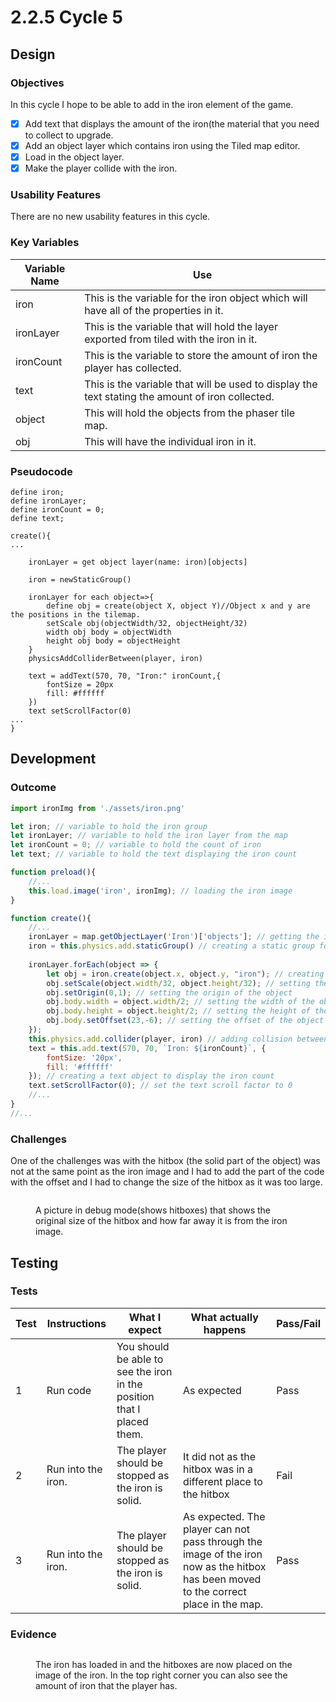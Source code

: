 # 2.2.5 Cycle 5

## Design

### Objectives

In this cycle I hope to be able to add in the iron element of the game.

* [x] Add text that displays the amount of the iron(the material that you need to collect to upgrade.
* [x] Add an object layer which contains iron using the Tiled map editor.
* [x] Load in the object layer.
* [x] Make the player collide with the iron.

### Usability Features

There are no new usability features in this cycle.

### Key Variables

| Variable Name | Use                                                                                              |
| ------------- | ------------------------------------------------------------------------------------------------ |
| iron          | This is the variable for the iron object which will have all of the properties in it.            |
| ironLayer     | This is the variable that will hold the layer exported from tiled with the iron in it.           |
| ironCount     | This is the variable to store the amount of iron the player has collected.                       |
| text          | This is the variable that will be used to display the text stating the amount of iron collected. |
| object        | This will hold the objects from the phaser tile map.                                             |
| obj           | This will have the individual iron in it.                                                        |

### Pseudocode

```
define iron;
define ironLayer;
define ironCount = 0;
define text;

create(){
...
    
    ironLayer = get object layer(name: iron)[objects]
    
    iron = newStaticGroup()
    
    ironLayer for each object=>{
        define obj = create(object X, object Y)//Object x and y are the positions in the tilemap.
        setScale obj(objectWidth/32, objectHeight/32)
        width obj body = objectWidth
        height obj body = objectHeight
    }
    physicsAddColliderBetween(player, iron)
    
    text = addText(570, 70, "Iron:" ironCount,{
        fontSize = 20px
        fill: #ffffff
    })
    text setScrollFactor(0)
...
}
```

## Development

### Outcome

```javascript
import ironImg from './assets/iron.png'

let iron; // variable to hold the iron group
let ironLayer; // variable to hold the iron layer from the map
let ironCount = 0; // variable to hold the count of iron
let text; // variable to hold the text displaying the iron count

function preload(){
    //...
    this.load.image('iron', ironImg); // loading the iron image
}

function create(){
    //...
    ironLayer = map.getObjectLayer('Iron')['objects']; // getting the iron object layer from the map
    iron = this.physics.add.staticGroup() // creating a static group for the iron
    
    ironLayer.forEach(object => {
        let obj = iron.create(object.x, object.y, "iron"); // creating an object for each iron in the iron layer
        obj.setScale(object.width/32, object.height/32); // setting the scale of the object
        obj.setOrigin(0,1); // setting the origin of the object
        obj.body.width = object.width/2; // setting the width of the object's body
        obj.body.height = object.height/2; // setting the height of the object's body
        obj.body.setOffset(23,-6); // setting the offset of the object's body
    });
    this.physics.add.collider(player, iron) // adding collision between player and iron
    text = this.add.text(570, 70, `Iron: ${ironCount}`, {
        fontSize: '20px',
        fill: '#ffffff'
    }); // creating a text object to display the iron count
    text.setScrollFactor(0); // set the text scroll factor to 0
    //...
}
//...
```

### Challenges

One of the challenges was with the hitbox (the solid part of the object) was not at the same point as the iron image and I had to add  the part of the code with the offset and I had to change the size of the hitbox as it was too large.

<figure><img src="../.gitbook/assets/image (12) (1).png" alt=""><figcaption><p>A picture in debug mode(shows hitboxes) that shows the original size of the hitbox and how far away it is from the iron image.</p></figcaption></figure>

## Testing

### Tests

| Test | Instructions       | What I expect                                                          | What actually happens                                                                                                                | Pass/Fail |
| ---- | ------------------ | ---------------------------------------------------------------------- | ------------------------------------------------------------------------------------------------------------------------------------ | --------- |
| 1    | Run code           | You should be able to see the iron in the position that I placed them. | As expected                                                                                                                          | Pass      |
| 2    | Run into the iron. | The player should be stopped as the iron is solid.                     | It did not as the hitbox was in a different place to the hitbox                                                                      | Fail      |
| 3    | Run into the iron. | The player should be stopped as the iron is solid.                     | As expected. The player can not pass through the image of the iron now as the hitbox has been moved to the correct place in the map. | Pass      |

### Evidence

<figure><img src="../.gitbook/assets/image (3) (4).png" alt=""><figcaption><p>The iron has loaded in and the hitboxes are now placed on the image of the iron. In the top right corner you can also see the amount of iron that the player has.</p></figcaption></figure>
